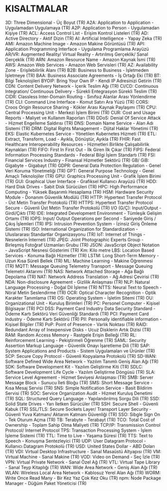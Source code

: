 ﻿# KISALTMALAR

3D: Three Dimensional - Üç Boyut (TR)
A2A: Application to Application - Uygulamadan Uygulamaya (TR)
A2P: Application to Person - Uygulamadan Kişiye (TR)
ACL: Access Control List - Erişim Kontrol Listeleri (TR)
AD: Active Directory - Aktif Dizin (TR)
AI: Artificial Intelligence - Yapay Zeka (TR)
AMI: Amazon Machine Image - Amazon Makine Görüntüsü (TR)
API: Application Programming Interface - Uygulama Programlama Arayüzü
AR/VR: Augmented Reality/ Virtual Reality - Artırılmış Gerçeklik/ Sanal Gerçeklik (TR)
ARN: Amazon Resource Name - Amazon Kaynak İsmi (TR)
AWS: Amazon Web Services - Amazon Web Servisleri (TR)
AZ: Availability Zone - Erişilebilirlik Alanı (TR)
B2B: Business to Business - İşletmeden İşletmeye (TR)
BAA: Business Associate Agreements - İş Ortağı Eki (TR)
BT: Bilgi Teknolojileri
BYOIP: Bring Your Own IP - Kendi IP Adresinizi Getirin (TR)
CDN: Content Delivery Network - İçerik Teslim Ağı (TR)
CI/CD: Continuous Integration/ Continuous Delivery - Sürekli Entegrasyon Sürekli Teslim (TR)
CIDR: Classless Inter-Domain Routing - Sınıfsız Alanlar Arası Yönlendirme (TR)
CLI: Command Line Interface - Komut Satırı Ara Yüzü (TR)
CORS: Croos Origin Resource Sharing - Kökler Arası Kaynak Paylaşımı (TR)
CPU: Central Processing Unit - Merkezi İşlem Birimi (TR)
CUR: Cost and Usage Reports - Maliyet ve Kullanım Raporları (TR)
DDoS: Denial Of Service Attack - Hizmet Engelleme Saldırısı (TR)
DNS: Domain Name Service - Alan Adı Sistemi (TR)
DRM: Digital Rights Management - Dijital Haklar Yönetimi (TR)
EKS: Elastic Kubernetes Service - Yönetilen Kubernetes Hizmeti (TR)
ETL: Extract, Transform, Load - Ayıkla, Dönüştür, Ayıkla (TR)
FHIR: Fast Healthcare Interoperability Resources - Hizmetleri Birlikte Çalışabilirlik Kaynakları (TR)
FIFO: First In First Out - İlk Giren İlk Çıkar (TR)
FIPS: Federal Information Processing Standards - Federal Bilgi İşlem Standartı (TR)
FSI: Financial Services Industry - Finansal Hizmetler Sektörü (TR)
GB/ GiB: Gigabyte - Gigabayt (TR)
GDPR: General Data Protection Regulation - Genel Veri Koruma Yönetmeliği (TR)
GPT: General Purpose Technology - Genel Amaçlı Teknolojiler (TR)
GPU: Graphics Processing Unit - Grafik İşlem Birimi (TR)
GUI: Graphical User Interface - Grafiksel Kullanıcı Arayüzü (TR)
HDD: Hard Disk Drives - Sabit Disk Sürücüleri (TR)
HPC: High Performance Computing - Yüksek Başarımlı Hesaplama (TR)
HSM: Hardware Security Module - Donanım Güvenlik Modülü (TR)
HTTP: Hypertext Transfer Protocol - Üst Metin Transfer Protokolü (TR)
HTTPS: Hypertext Transfer Protocol Secure - Güvenli Üst Metin Transfer Protokolü (TR)
I/O (G/Ç): Input/Output - Girdi/Çıktı (TR)
IDE: Integrated Development Environment - Tümleşik Gelişim Ortamı (TR)
IOPS: Input/ Output Operations per Second - Saniyede Giriş / Çıkış İşlemleri (TR)
IPS: Intrusion Prevention System - İzinsiz Giriş Önleme Sistemi (TR)
ISO: International Organization for Standardization - Uluslararası Standartlar Organizasyonu (TR)
IoT: Internet of Things - Nesnelerin İnterneti (TR)
JPEG: Joint Photographic Experts Group - Birleşmiş Fotoğraf Uzmanları Grubu (TR)
JSON: JavaScript Object Notation - JavaScript Nesnesi Gösterimi (TR)
Km: Kilo metre
LBS: Location Based Services - Konuma Bağlı Hizmetler (TR)
LSTM: Long Short-Term Memory - Uzun Kısa Süreli Bellek (TR)
ML: Machine Learning - Makine Öğrenmesi (TR)
MQTT: Message Queuing Telemetry Transport - Message Queuing Telemetri Aktarımı (TR)
NAS: Network Attached Storage - Ağa Bağlı Depolama (TR)
NAT: Network Address Translation - Ağ Adresi Çevirisi (TR)
NDA: Non-disclosure Agreement - Gizlilik Anlaşması (TR)
NLP: Natural Language Processing - Doğal Dil İşleme (TR)
NTTS: Neural Text to Speech - Nöral Metin Seslendirme (TR)
OCR: Optical Character Recognition - Optik Karakter Tanımlama (TR)
OS: Operating System - İşletim Sitemi (TR)
OU: Organizational Unit - Kuruluş Birimleri (TR)
PC: Personel Computer - Kişisel Bilgisayar (TR)
PCI DSS: Payment Card Industry Data Security Standard - Ödeme Kartı Sektörü Veri Güvenliği Standardı (TR)
PCI: Payment Card Industry - Ödeme Kartı Sektörü (TR)
PII: Personally identifiable information - Kişisel Bilgiler (TR)
PoP: Point of Presence - Varlık Noktası (TR)
RAID: Redundant Array of Inexpensive Disks - Ucuz Disklerin Artık Dizisi (TR)
RAM: Random Access Memory - Rastgele Erişin Belleği (TR)
RL: Reinforcement Learning - Pekiştirmeli Öğrenme (TR)
SAML: Security Assertion Markup Language - Güvenlik Onayı İşaretleme Dili (TR)
SAP: System Applications and Products - Sistem Uygulamaları ve Ürünler (TR)
SCP: Secure Copy Protocol - Güvenli Kopyalama Protokolü (TR)
SD-WAN: Software Defined Wide Area Network - Yazılım Tanımlı Geniş Alan Ağı (TR)
SDK: Software Development Kit - Yazılım Geliştirme Kiti (TR)
SDLC: Software Development Life Cycle - Yazılım Geliştirme Döngüsü (TR)
SLA: Service Level Agreement - Hizmet Seviyesi Anlaşması (TR)
SMB: Server Message Block - Sunucu İleti Bloğu (TR)
SMS: Short Message Service - Kısa Mesaj Servisi (TR)
SNS: Simple Notification Service - Basit Bildirim Servisi (TR)
SOC: Service Organization Audit - Hizmet Kuruluş Denetimi (TR)
SQL: Structured Query Language - Yapılandırılmış Sorgu Dili (TR)
SSD: Solid State Drives - Yarı İletken Sürücüler (TR)
SSH: Secure Shell - Güvenli Kabuk (TR)
SSL/TLS: Secure Sockets Layer/ Transport Layer Security - Güvenli Yuva Katmanı/ Aktarım Katmanı Güvenliği (TR)
SSO: Sibgle Sign On - Tek Oturum Açma (TR)
TB: Terabyte - Terabayt (TR)
TCO: Total Cost of Ownership - Toplam Sahip Olma Maliyeti (TR)
TCP/IP: Transmission Control Protocol/ Internet Protocol
TPS: Transaction Processing System - İşlem İşleme Sistemi (TR)
TTL: Time to Live - Yaşama Süresi (TR)
TTS: Text to Speech - Konuşma Sentezleyici (TR)
UDP: User Datagram Protocol - Kullanıcı Datagram Protokolü (TR)
USD: United States Dollar - ABD Doları (TR)
VDI: Virtual Desktop Infrastructure - Sanal Masaüstü Altyapısı (TR)
VM: Virtual Machine - Sanal Makine (TR)
VOD: Video on Demand - Seç İzle (TR)
VPN: Virtual Private Network - Sanal Özel Ağ (TR)
VTL: Virtual Tape Library - Sanal Teyp Kitaplığı (TR)
WAN: Wide Area Network - Geniş Alan Ağı (TR)
WLAN: Wireless Local Area Network - Kablosuz Yerel Alan Ağı (TR)
WORM: Write Once Read Many - Bir Kez Yaz Çok Kez Oku (TR)
npm: Node Package Manager - Düğüm Paket Yöneticisi (TR)